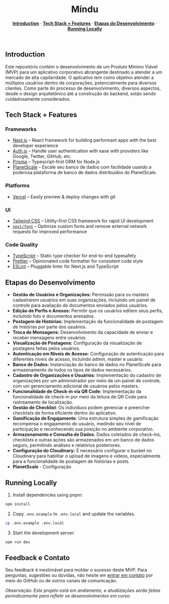 <a align="center">
  <h1 align="center">Míndu</h1>
</a>

<p align="center">
  <a href="#introduction"><strong>Introduction</strong></a> ·
  <a href="#tech-stack--features"><strong>Tech Stack + Features</strong></a> ·
  <a href="#etapas-do-desenvolvimento"><strong>Etapas do Desenvolvimento</strong></a> ·
  <a href="#running-locally"><strong>Running Locally</strong></a>
</p>
<br/>

## Introduction

Este repositório contém o desenvolvimento de um Produto Mínimo Viável (MVP) para um aplicativo corporativo abrangente destinado a atender a um mercado de alta capilaridade. O aplicativo tem como objetivo atender a múltiplos usuários dentro de corporações, potencialmente para diversos clientes. Como parte do processo de desenvolvimento, diversos aspectos, desde o design arquitetônico até a construção do backend, estão sendo cuidadosamente considerados.


## Tech Stack + Features

### Frameworks

- [Next.js](https://nextjs.org/) – React framework for building performant apps with the best developer experience
- [Auth.js](https://authjs.dev/) – Handle user authentication with ease with providers like Google, Twitter, GitHub, etc.
- [Prisma](https://www.prisma.io/) – Typescript-first ORM for Node.js
- [PlanetScale](https://planetscale.com/) – Escale seu banco de dados com facilidade usando a poderosa plataforma de banco de dados distribuídos do PlanetScale.


### Platforms

- [Vercel](https://vercel.com/) – Easily preview & deploy changes with git

### UI

- [Tailwind CSS](https://tailwindcss.com/) – Utility-first CSS framework for rapid UI development
- [`next/font`](https://nextjs.org/docs/basic-features/font-optimization) – Optimize custom fonts and remove external network requests for improved performance

### Code Quality

- [TypeScript](https://www.typescriptlang.org/) – Static type checker for end-to-end typesafety
- [Prettier](https://prettier.io/) – Opinionated code formatter for consistent code style
- [ESLint](https://eslint.org/) – Pluggable linter for Next.js and TypeScript

## Etapas do Desenvolvimento
- **Gestão de Usuários e Organizações:** Permissão para os masters cadastrarem usuários em suas organizações, incluindo um painel de controle para avaliação de documentos enviados pelos usuários.
- **Edição de Perfis e Anexos:** Permitir que os usuários editem seus perfis, incluindo foto e documentos anexados.
- **Postagem de Histórias:** Implementação da funcionalidade de postagem de histórias por parte dos usuários.
- **Troca de Mensagens:** Desenvolvimento da capacidade de enviar e receber mensagens entre usuários.
- **Visualização de Postagens:** Configuração da visualização de postagens feitas pelos usuários.
- **Autenticação em Níveis de Acesso:** Configuração de autenticação para diferentes níveis de acesso, incluindo admin, master e usuário.
- **Banco de Dados:** Instanciação do banco de dados no PlanetScale para armazenamento de todos os tipos de dados necessários.
- **Cadastro de Organizações e Usuários:** Implementação do cadastro de organizações por um administrador por meio de um painel de controle, com um gerenciamento adicional de usuários pelos masters.
- **Funcionalidade de Check-in via QR Code:** Implementação da funcionalidade de check-in por meio da leitura de QR Code para rastreamento de localização.
- **Gestão de Checklist**: Os indivíduos podem gerenciar e preencher checklists de forma eficiente dentro do aplicativo.
- **Gamificação de Engajamento**: Uma estrutura simples de gamificação recompensa o engajamento do usuário, medindo seu nível de participação e reconhecendo sua posição no ambiente corporativo.
- **Armazenamento e Consulta de Dados**: Dados coletados de check-ins, checklists e outras ações são armazenados em um banco de dados seguro, permitindo análises e relatórios posteriores.
- **Configuração do Cloudinary:** É necessário configurar o bucket no Cloudinary para habilitar o upload de imagens e vídeos, especialmente para a funcionalidade de postagem de histórias e posts.
- **PlanetScale** - Configuração

## Running Locally

1. Install dependencies using pnpm:

```sh
npm install
```

2. Copy `.env.example` to `.env.local` and update the variables.

```sh
cp .env.example .env.local
```

3. Start the development server:

```sh
npm run dev
```

## Feedback e Contato
Seu feedback é inestimável para moldar o sucesso deste MVP. Para perguntas, sugestões ou dúvidas, não hesite em [entrar em contato](https://github.com/Mindu-Application/mindu/discussions) por meio do GitHub ou de outros canais de comunicação.

*Observação: Este projeto está em andamento, e atualizações serão feitas periodicamente para refletir os desenvolvimentos em curso.*
